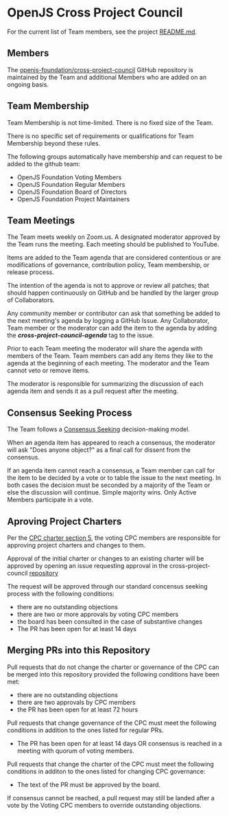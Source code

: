 # OpenJS Cross Project Council

For the current list of Team members, see the project
[README.md](./README.md).

## Members

The [openjs-foundation/cross-project-council](https://github.com/openjs-foundation/cross-project-council) GitHub
repository is maintained by the Team and additional Members who are
added on an ongoing basis.

## Team Membership

Team Membership is not time-limited. There is no fixed size of the Team.

There is no specific set of requirements or qualifications for Team Membership beyond these rules.

The following groups automatically have membership and can request to be added to the github team:

* OpenJS Foundation Voting Members
* OpenJS Foundation Regular Members
* OpenJS Foundation Board of Directors
* OpenJS Foundation Project Maintainers

## Team Meetings

The Team meets weekly on Zoom.us. A designated moderator
approved by the Team runs the meeting. Each meeting should be
published to YouTube.

Items are added to the Team agenda that are considered contentious or
are modifications of governance, contribution policy, Team membership,
or release process.

The intention of the agenda is not to approve or review all patches;
that should happen continuously on GitHub and be handled by the larger
group of Collaborators.

Any community member or contributor can ask that something be added to
the next meeting's agenda by logging a GitHub Issue. Any Collaborator,
Team member or the moderator can add the item to the agenda by adding
the ***cross-project-council-agenda*** tag to the issue.

Prior to each Team meeting the moderator will share the agenda with
members of the Team. Team members can add any items they like to the
agenda at the beginning of each meeting. The moderator and the Team
cannot veto or remove items.

The moderator is responsible for summarizing the discussion of each
agenda item and sends it as a pull request after the meeting.

## Consensus Seeking Process

The Team follows a
[Consensus Seeking](http://en.wikipedia.org/wiki/Consensus-seeking_decision-making)
decision-making model.

When an agenda item has appeared to reach a consensus, the moderator
will ask "Does anyone object?" as a final call for dissent from the
consensus.

If an agenda item cannot reach a consensus, a Team member can call for
the item to be decided by a vote or to table the issue to the next
meeting. In both cases the decision must be seconded by a majority of the Team
or else the discussion will continue. Simple majority wins. Only Active
Members participate in a vote.

## Aproving Project Charters

Per the [CPC charter section 5](https://github.com/openjs-foundation/cross-project-council/blob/master/CPC-CHARTER.md#section-5-responsibilities-and-expectations-of-the-cpc), the voting CPC members are responsible for approving project
charters and changes to them.

Approval of the initial charter or changes to an existing charter will
be approved by opening an issue requesting approval in the cross-project-council
[repository](https://github.com/openjs-foundation/cross-project-council/)

The request will be approved through our standard concensus seeking process with the following
conditions:

* there are no outstanding objections
* there are two or more approvals by voting CPC members
* the board has been consulted in the case of substantive changes
* The PR has been open for at least 14 days

## Merging PRs into this Repository

Pull requests that do not change the charter or governance of the CPC can be merged into
this repository provided the following conditions have been met:

* there are no outstanding objections
* there are two approvals by CPC members
* the PR has been open for at least 72 hours

Pull requests that change governance of the CPC must meet the following conditions
in addition to the ones listed for regular PRs.

* The PR has been open for at least 14 days OR consensus is reached in a meeting
  with quorum of voting members.

Pull requests that change the charter of the CPC must meet the following conditions
in additon to the ones listed for changing CPC governance:

* The text of the PR must be approved by the board.

If consensus cannot be reached, a pull request may still be landed after a vote
by the Voting CPC members to override outstanding objections.
